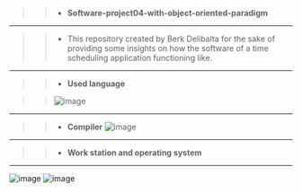 >> *  __Software-project04-with-object-oriented-paradigm__ 

---
>> * This repository created by Berk Delibalta for the sake of providing some insights on how the software of a time scheduling application functioning like.

---
>> * __Used language__

>> ![image](https://upload.wikimedia.org/wikipedia/en/thumb/3/30/Java_programming_language_logo.svg/131px-Java_programming_language_logo.svg.png)

---

>> * __Compiler__
![image](https://img.shields.io/badge/IntelliJIDEA-000000.svg?style=for-the-badge&logo=intellij-idea&logoColor=white)

---

>> * __Work station and operating system__

---

![image](https://img.shields.io/badge/Intel-Core_i5_10th-0071C5?style=for-the-badge&logo=intel&logoColor=white)
![image](https://img.shields.io/badge/Windows-0078D6?style=for-the-badge&logo=windows&logoColor=white)

